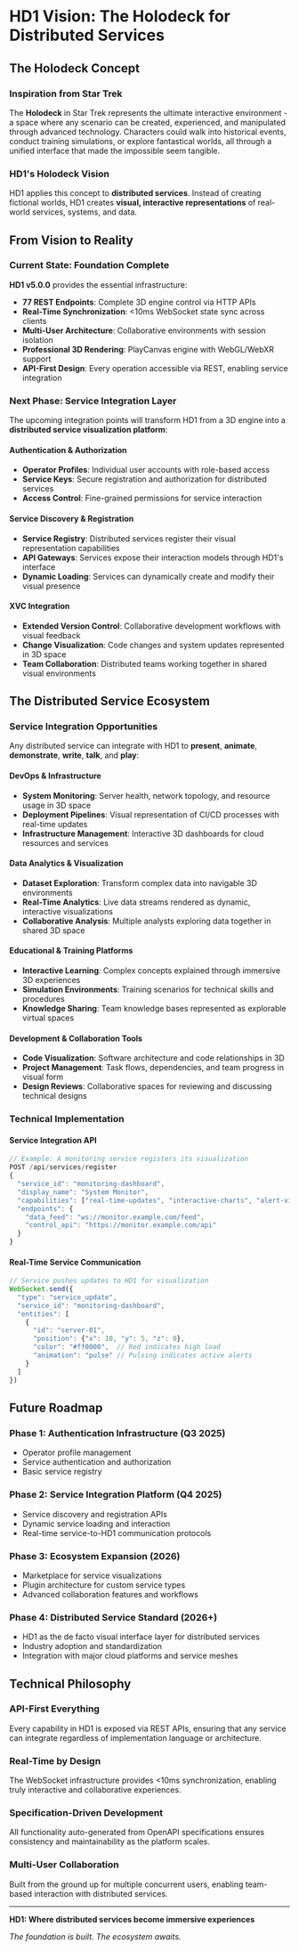# HD1 Vision: The Holodeck for Distributed Services

## The Holodeck Concept

### Inspiration from Star Trek
The **Holodeck** in Star Trek represents the ultimate interactive environment - a space where any scenario can be created, experienced, and manipulated through advanced technology. Characters could walk into historical events, conduct training simulations, or explore fantastical worlds, all through a unified interface that made the impossible seem tangible.

### HD1's Holodeck Vision
HD1 applies this concept to **distributed services**. Instead of creating fictional worlds, HD1 creates **visual, interactive representations** of real-world services, systems, and data.

## From Vision to Reality

### Current State: Foundation Complete
**HD1 v5.0.0** provides the essential infrastructure:
- **77 REST Endpoints**: Complete 3D engine control via HTTP APIs
- **Real-Time Synchronization**: <10ms WebSocket state sync across clients
- **Multi-User Architecture**: Collaborative environments with session isolation
- **Professional 3D Rendering**: PlayCanvas engine with WebGL/WebXR support
- **API-First Design**: Every operation accessible via REST, enabling service integration

### Next Phase: Service Integration Layer
The upcoming integration points will transform HD1 from a 3D engine into a **distributed service visualization platform**:

#### Authentication & Authorization
- **Operator Profiles**: Individual user accounts with role-based access
- **Service Keys**: Secure registration and authorization for distributed services
- **Access Control**: Fine-grained permissions for service interaction

#### Service Discovery & Registration
- **Service Registry**: Distributed services register their visual representation capabilities
- **API Gateways**: Services expose their interaction models through HD1's interface
- **Dynamic Loading**: Services can dynamically create and modify their visual presence

#### XVC Integration
- **Extended Version Control**: Collaborative development workflows with visual feedback
- **Change Visualization**: Code changes and system updates represented in 3D space
- **Team Collaboration**: Distributed teams working together in shared visual environments

## The Distributed Service Ecosystem

### Service Integration Opportunities
Any distributed service can integrate with HD1 to **present**, **animate**, **demonstrate**, **write**, **talk**, and **play**:

#### DevOps & Infrastructure
- **System Monitoring**: Server health, network topology, and resource usage in 3D space
- **Deployment Pipelines**: Visual representation of CI/CD processes with real-time updates
- **Infrastructure Management**: Interactive 3D dashboards for cloud resources and services

#### Data Analytics & Visualization
- **Dataset Exploration**: Transform complex data into navigable 3D environments
- **Real-Time Analytics**: Live data streams rendered as dynamic, interactive visualizations
- **Collaborative Analysis**: Multiple analysts exploring data together in shared 3D space

#### Educational & Training Platforms
- **Interactive Learning**: Complex concepts explained through immersive 3D experiences
- **Simulation Environments**: Training scenarios for technical skills and procedures
- **Knowledge Sharing**: Team knowledge bases represented as explorable virtual spaces

#### Development & Collaboration Tools
- **Code Visualization**: Software architecture and code relationships in 3D
- **Project Management**: Task flows, dependencies, and team progress in visual form
- **Design Reviews**: Collaborative spaces for reviewing and discussing technical designs

### Technical Implementation

#### Service Integration API
```javascript
// Example: A monitoring service registers its visualization
POST /api/services/register
{
  "service_id": "monitoring-dashboard",
  "display_name": "System Monitor",
  "capabilities": ["real-time-updates", "interactive-charts", "alert-visualization"],
  "endpoints": {
    "data_feed": "ws://monitor.example.com/feed",
    "control_api": "https://monitor.example.com/api"
  }
}
```

#### Real-Time Service Communication
```javascript
// Service pushes updates to HD1 for visualization
WebSocket.send({
  "type": "service_update",
  "service_id": "monitoring-dashboard", 
  "entities": [
    {
      "id": "server-01",
      "position": {"x": 10, "y": 5, "z": 0},
      "color": "#ff0000",  // Red indicates high load
      "animation": "pulse" // Pulsing indicates active alerts
    }
  ]
})
```

## Future Roadmap

### Phase 1: Authentication Infrastructure (Q3 2025)
- Operator profile management
- Service authentication and authorization
- Basic service registry

### Phase 2: Service Integration Platform (Q4 2025)
- Service discovery and registration APIs
- Dynamic service loading and interaction
- Real-time service-to-HD1 communication protocols

### Phase 3: Ecosystem Expansion (2026)
- Marketplace for service visualizations
- Plugin architecture for custom service types
- Advanced collaboration features and workflows

### Phase 4: Distributed Service Standard (2026+)
- HD1 as the de facto visual interface layer for distributed services
- Industry adoption and standardization
- Integration with major cloud platforms and service meshes

## Technical Philosophy

### API-First Everything
Every capability in HD1 is exposed via REST APIs, ensuring that any service can integrate regardless of implementation language or architecture.

### Real-Time by Design
The WebSocket infrastructure provides <10ms synchronization, enabling truly interactive and collaborative experiences.

### Specification-Driven Development
All functionality auto-generated from OpenAPI specifications ensures consistency and maintainability as the platform scales.

### Multi-User Collaboration
Built from the ground up for multiple concurrent users, enabling team-based interaction with distributed services.

---

**HD1: Where distributed services become immersive experiences**

*The foundation is built. The ecosystem awaits.*